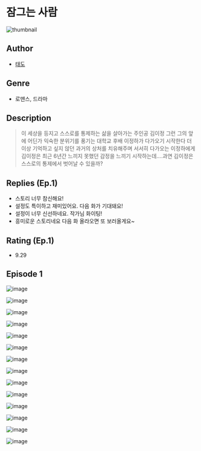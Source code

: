 # 잠그는 사람
![thumbnail](https://image-comic.pstatic.net/user_contents_data/challenge_comic/2023/05/25/366789/upload_3906646612854977891_480x623.jpeg)

## Author
- [태도](https://comic.naver.com/artistTitle?id=366789)

## Genre
- 로맨스, 드라마

## Description
> 이 세상을 등지고 스스로를 통제하는 삶을 살아가는 주인공 김이정 그런 그의 앞에 어딘가 익숙한 분위기를 풍기는 대학교 후배 이정하가 다가오기 시작한다 더 이상 기억하고 싶지 않던 과거의 상처를 치유해주며 서서히 다가오는 이정하에게 김이정은 최근 6년간 느끼지 못했던 감정을 느끼기 시작하는데....과연 김이정은 스스로의 통제에서 벗어날 수 있을까?

## Replies (Ep.1)
- 스토리 너무 참신해요!
- 설정도 특이하고 재미있어요. 다음 화가 기대돼요!
- 설정이 너무 신선하네요. 작가님 화이팅!
- 흥미로운 스토리네요 다음 화 올라오면 또 보러올게요~

## Rating (Ep.1)
- 9.29

## Episode 1
![image](https://image-comic.pstatic.net/user_contents_data/challenge_comic/2023/05/25/366789/upload_3991705708505882982.jpeg)

![image](https://image-comic.pstatic.net/user_contents_data/challenge_comic/2023/05/25/366789/upload_7292226532380009058.jpeg)

![image](https://image-comic.pstatic.net/user_contents_data/challenge_comic/2023/05/25/366789/upload_3977016241795839587.jpeg)

![image](https://image-comic.pstatic.net/user_contents_data/challenge_comic/2023/05/25/366789/upload_4135823323218589232.jpeg)

![image](https://image-comic.pstatic.net/user_contents_data/challenge_comic/2023/05/25/366789/upload_7363727580213752373.jpeg)

![image](https://image-comic.pstatic.net/user_contents_data/challenge_comic/2023/05/25/366789/upload_3904956452277740597.jpeg)

![image](https://image-comic.pstatic.net/user_contents_data/challenge_comic/2023/05/25/366789/upload_3618471009548854629.jpeg)

![image](https://image-comic.pstatic.net/user_contents_data/challenge_comic/2023/05/25/366789/upload_7220453716202172771.jpeg)

![image](https://image-comic.pstatic.net/user_contents_data/challenge_comic/2023/05/25/366789/upload_7147835169384248886.jpeg)

![image](https://image-comic.pstatic.net/user_contents_data/challenge_comic/2023/05/25/366789/upload_3846463525356778337.jpeg)

![image](https://image-comic.pstatic.net/user_contents_data/challenge_comic/2023/05/25/366789/upload_7076061241511261542.jpeg)

![image](https://image-comic.pstatic.net/user_contents_data/challenge_comic/2023/05/25/366789/upload_7089335636773385781.jpeg)

![image](https://image-comic.pstatic.net/user_contents_data/challenge_comic/2023/05/25/366789/upload_3835149575637983537.jpeg)

![image](https://image-comic.pstatic.net/user_contents_data/challenge_comic/2023/05/25/366789/upload_7293633718302291001.jpeg)
